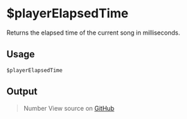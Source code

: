 # $playerElapsedTime
Returns the elapsed time of the current song in milliseconds.
## Usage
```
$playerElapsedTime
```
## Output
> Number
View source on [GitHub](https://github.com/Cyberghxst/forgemusic/blob/dev/src/natives/playerElapsedTime.ts)